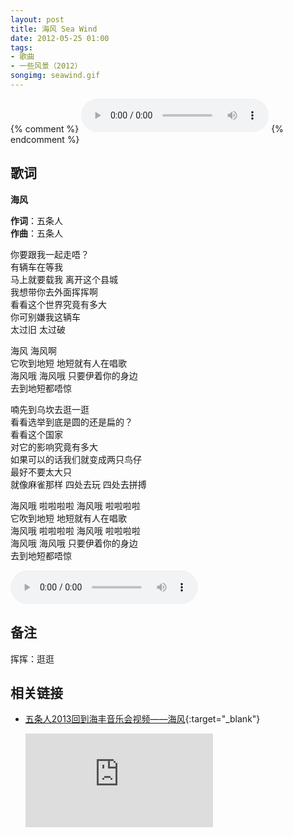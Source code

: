 ```yaml
---
layout: post
title: 海风 Sea Wind
date: 2012-05-25 01:00
tags:
- 歌曲
- 一些风景（2012）
songimg: seawind.gif
---
```

{% comment %}
<audio controls autoplay loop>
<source src="https://onedrive.gimhoy.com/1drv/aHR0cHM6Ly8xZHJ2Lm1zL3UvcyFBbXVjeFU4NF9vc3NnM0p2Z1RNcXdXejNodURj.flac" type="audio/flac">
<source src="https://onedrive.gimhoy.com/1drv/aHR0cHM6Ly8xZHJ2Lm1zL3UvcyFBbXVjeFU4NF9vc3NnM0p2Z1RNcXdXejNodURj.flac" type="audio/x-flac">
您的浏览器不支持 audio 标签。
</audio>
{% endcomment %}

## 歌词

**海风**

**作词**：五条人  
**作曲**：五条人

你要跟我一起走唔？  
有辆车在等我  
马上就要载我 离开这个县城  
我想带你去外面挥挥啊  
看看这个世界究竟有多大  
你可别嫌我这辆车  
太过旧 太过破

海风 海风啊  
它吹到地短 地短就有人在唱歌  
海风哦 海风哦 只要伊着你的身边  
去到地短都唔惊

喃先到乌坎去逛一逛  
看看选举到底是圆的还是扁的？  
看看这个国家  
对它的影响究竟有多大  
如果可以的话我们就变成两只鸟仔  
最好不要太大只  
就像麻雀那样 四处去玩 四处去拼搏

海风哦 啦啦啦啦 海风哦 啦啦啦啦  
它吹到地短 地短就有人在唱歌  
海风哦 啦啦啦啦 海风哦 啦啦啦啦  
海风哦 海风哦 只要伊着你的身边  
去到地短都唔惊

<audio controls autoplay loop>
<source src="/assets/audio/2012seawind.flac" type="audio/flac">
<source src="/assets/audio/2012seawind.flac" type="audio/x-flac">
您的浏览器不支持 audio 标签。
</audio>

## 备注

挥挥：逛逛

## 相关链接

* [五条人2013回到海丰音乐会视频——海风](https://v.youku.com/v_show/id_XMTQ0OTYwNzEyNA==.html){:target="_blank"}
  
  <div class="iframe-container"><iframe class="responsive-iframe" src='https://player.youku.com/embed/XMTQ0OTYwNzEyNA==' frameborder="no" allowfullscreen="true"></iframe></div>
